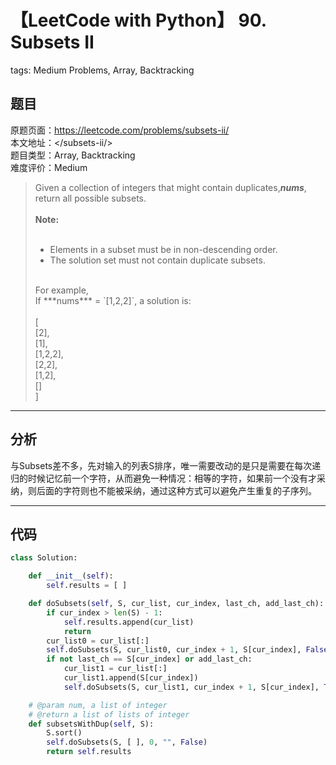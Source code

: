 # 【LeetCode with Python】 90. Subsets II
tags: Medium Problems, Array, Backtracking

## 题目
原题页面：<https://leetcode.com/problems/subsets-ii/><br/>
本文地址：<<leetcode-with-python-domain>/subsets-ii/><br/>
题目类型：Array, Backtracking<br/>
难度评价：Medium<br/>

> Given a collection of integers that might contain duplicates,***nums***, return all possible subsets.<br/>
><br/>
> **Note:**<br/>
><br/>
> * Elements in a subset must be in non-descending order.<br/>
> * The solution set must not contain duplicate subsets.<br/>
><br/>
> For example,<br/>
> If ***nums*** = `[1,2,2]`, a solution is:<br/>
><br/>
>     [<br/>
>       [2],<br/>
>       [1],<br/>
>       [1,2,2],<br/>
>       [2,2],<br/>
>       [1,2],<br/>
>       []<br/>
>     ]<br/>

<!-- more -->

---
## 分析
与Subsets差不多，先对输入的列表S排序，唯一需要改动的是只是需要在每次递归的时候记忆前一个字符，从而避免一种情况：相等的字符，如果前一个没有才采纳，则后面的字符则也不能被采纳，通过这种方式可以避免产生重复的子序列。<br/>

---
## 代码
``` python
class Solution:

    def __init__(self):
        self.results = [ ]

    def doSubsets(self, S, cur_list, cur_index, last_ch, add_last_ch):
        if cur_index > len(S) - 1:
            self.results.append(cur_list)
            return
        cur_list0 = cur_list[:]
        self.doSubsets(S, cur_list0, cur_index + 1, S[cur_index], False)
        if not last_ch == S[cur_index] or add_last_ch:
            cur_list1 = cur_list[:]
            cur_list1.append(S[cur_index])
            self.doSubsets(S, cur_list1, cur_index + 1, S[cur_index], True)

    # @param num, a list of integer
    # @return a list of lists of integer
    def subsetsWithDup(self, S):
        S.sort()
        self.doSubsets(S, [ ], 0, "", False)
        return self.results
```

